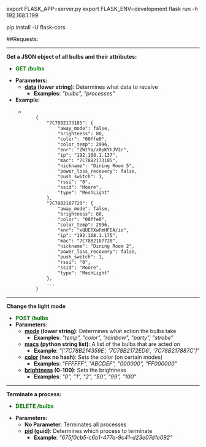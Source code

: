 export FLASK_APP=server.py
export FLASK_ENV=development
flask run -h 192.168.1.199

pip install -U flask-cors

##Requests:

---

**Get a JSON object of all bulbs and their attributes:**

- **<span style="color: green">GET /bulbs</span>**
* **Parameters:**
  * **<u>data</u> (lower string)**: Determines what data to receive
      * **Examples**: <i>"bulbs", "processes"</i>
* **Example:**
  * ```

        {
            "7C78B2173185": {
                "away_mode": false,
                "brightness": 80,
                "color": "00ffe0",
                "color_temp": 2996,
                "enr": "ZWtYa/x0pKYhJV2r",
                "ip": "192.168.1.137",
                "mac": "7C78B2173185",
                "nickname": "Dining Room 5",
                "power_loss_recovery": false,
                "push_switch": 1,
                "rssi": "0",
                "ssid": "Moore",
                "type": "MeshLight"
            },
            "7C78B2187720": {
                "away_mode": false,
                "brightness": 80,
                "color": "00ffe0",
                "color_temp": 2996,
                "enr": "xQUETXwFmHFEA/io",
                "ip": "192.168.1.175",
                "mac": "7C78B2187720",
                "nickname": "Dining Room 2",
                "power_loss_recovery": false,
                "push_switch": 1,
                "rssi": "0",
                "ssid": "Moore",
                "type": "MeshLight"
            },
            ...
        }
    
    ```

---

**Change the light mode**

* **<span style="color: green">POST /bulbs</span>**
* **Parameters:**
  * **<u>mode</u> (lower string)**: Determines what action the bulbs take
    * **Examples**: <i>"temp", "color", "rainbow", "party", "strobe"</i>
  * **<u>macs</u> (python string list)**: A list of the bulbs that are acted on
    * **Example**: <i>"['7C78B214359E', '7C78B2172ED6', '7C78B217887C']"</i>
  * **<u>color</u> (hex no hash)**: Sets the color (on certain modes)
    * **Examples**: <i>"FFFFFF", "ABCDEF", "000000", "FF000000"</i>
  * **<u>brightness</u> (0-100)**: Sets the brightness
    * **Examples**: <i>"0", "1", "2", "50", "99", "100"</i>

---

**Terminate a process:**

- **<span style="color: green">DELETE /bulbs</span>**

* **Parameters:**
  * **No Parameter**: Terminates all processes
  * **<u>pid</u> (guid)**: Determines which process to terminate
    * **Example**: <i>"675f0cb5-c6b1-477a-9c41-d23e07d1e092"</i>